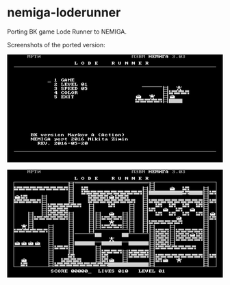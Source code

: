 # nemiga-loderunner
Porting BK game Lode Runner to NEMIGA.

Screenshots of the ported version:

![](screenshot/current-menu.png)

![](screenshot/current-level.png)
